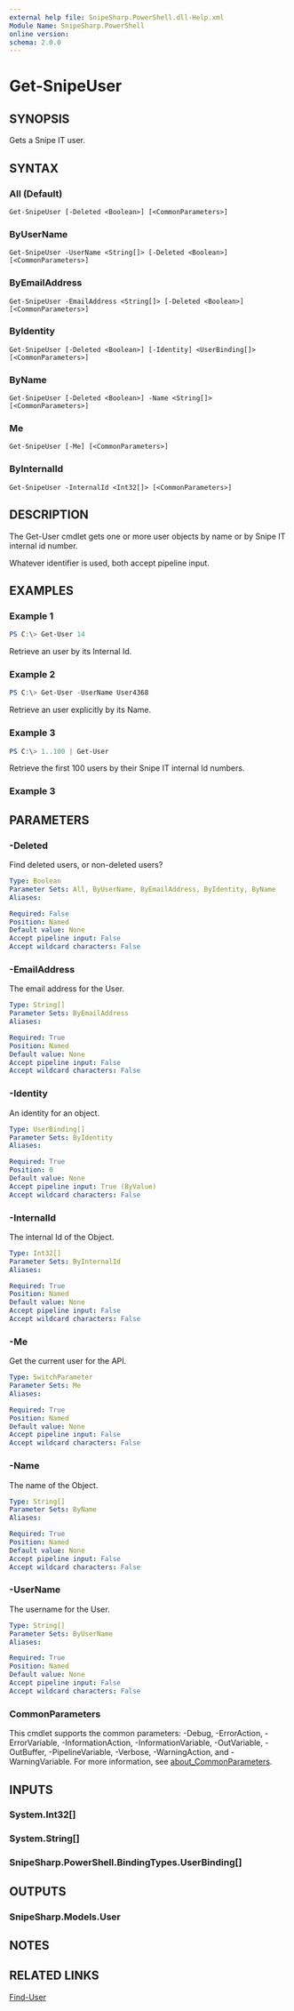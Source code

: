 ```yaml
---
external help file: SnipeSharp.PowerShell.dll-Help.xml
Module Name: SnipeSharp.PowerShell
online version:
schema: 2.0.0
---
```


# Get-SnipeUser

## SYNOPSIS
Gets a Snipe IT user.

## SYNTAX

### All (Default)
```
Get-SnipeUser [-Deleted <Boolean>] [<CommonParameters>]
```

### ByUserName
```
Get-SnipeUser -UserName <String[]> [-Deleted <Boolean>] [<CommonParameters>]
```

### ByEmailAddress
```
Get-SnipeUser -EmailAddress <String[]> [-Deleted <Boolean>] [<CommonParameters>]
```

### ByIdentity
```
Get-SnipeUser [-Deleted <Boolean>] [-Identity] <UserBinding[]> [<CommonParameters>]
```

### ByName
```
Get-SnipeUser [-Deleted <Boolean>] -Name <String[]> [<CommonParameters>]
```

### Me
```
Get-SnipeUser [-Me] [<CommonParameters>]
```

### ByInternalId
```
Get-SnipeUser -InternalId <Int32[]> [<CommonParameters>]
```

## DESCRIPTION
The Get-User cmdlet gets one or more user objects by name or by Snipe IT internal id number.

Whatever identifier is used, both accept pipeline input.

## EXAMPLES

### Example 1
```powershell
PS C:\> Get-User 14
```

Retrieve an user by its Internal Id.

### Example 2
```powershell
PS C:\> Get-User -UserName User4368
```

Retrieve an user explicitly by its Name.

### Example 3
```powershell
PS C:\> 1..100 | Get-User
```

Retrieve the first 100 users by their Snipe IT internal Id numbers.

### Example 3

## PARAMETERS

### -Deleted
Find deleted users, or non-deleted users?

```yaml
Type: Boolean
Parameter Sets: All, ByUserName, ByEmailAddress, ByIdentity, ByName
Aliases:

Required: False
Position: Named
Default value: None
Accept pipeline input: False
Accept wildcard characters: False
```

### -EmailAddress
The email address for the User.

```yaml
Type: String[]
Parameter Sets: ByEmailAddress
Aliases:

Required: True
Position: Named
Default value: None
Accept pipeline input: False
Accept wildcard characters: False
```

### -Identity
An identity for an object.

```yaml
Type: UserBinding[]
Parameter Sets: ByIdentity
Aliases:

Required: True
Position: 0
Default value: None
Accept pipeline input: True (ByValue)
Accept wildcard characters: False
```

### -InternalId
The internal Id of the Object.

```yaml
Type: Int32[]
Parameter Sets: ByInternalId
Aliases:

Required: True
Position: Named
Default value: None
Accept pipeline input: False
Accept wildcard characters: False
```

### -Me
Get the current user for the API.

```yaml
Type: SwitchParameter
Parameter Sets: Me
Aliases:

Required: True
Position: Named
Default value: None
Accept pipeline input: False
Accept wildcard characters: False
```

### -Name
The name of the Object.

```yaml
Type: String[]
Parameter Sets: ByName
Aliases:

Required: True
Position: Named
Default value: None
Accept pipeline input: False
Accept wildcard characters: False
```

### -UserName
The username for the User.

```yaml
Type: String[]
Parameter Sets: ByUserName
Aliases:

Required: True
Position: Named
Default value: None
Accept pipeline input: False
Accept wildcard characters: False
```

### CommonParameters
This cmdlet supports the common parameters: -Debug, -ErrorAction, -ErrorVariable, -InformationAction, -InformationVariable, -OutVariable, -OutBuffer, -PipelineVariable, -Verbose, -WarningAction, and -WarningVariable. For more information, see [about_CommonParameters](http://go.microsoft.com/fwlink/?LinkID=113216).

## INPUTS

### System.Int32[]

### System.String[]

### SnipeSharp.PowerShell.BindingTypes.UserBinding[]

## OUTPUTS

### SnipeSharp.Models.User

## NOTES

## RELATED LINKS

[Find-User](Find-User.md)
